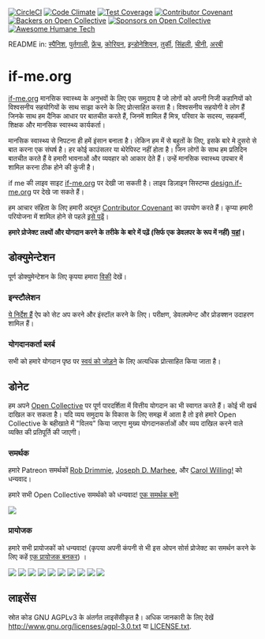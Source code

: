 [![CircleCI](https://circleci.com/gh/ifmeorg/ifme/tree/main.svg?style=svg)](https://circleci.com/gh/ifmeorg/ifme/tree/main)
[![Code Climate](https://codeclimate.com/github/ifmeorg/ifme/badges/gpa.svg)](https://codeclimate.com/github/ifmeorg/ifme)
[![Test Coverage](https://api.codeclimate.com/v1/badges/f9444a4d4116720518fe/test_coverage)](https://codeclimate.com/github/ifmeorg/ifme/test_coverage)
[![Contributor Covenant](https://img.shields.io/badge/Contributor%20Covenant-v2.1%20adopted-ff69b4.svg)](code_of_conduct.md)
[![Backers on Open Collective](https://opencollective.com/ifme/backers/badge.svg)](#backers)
[![Sponsors on Open Collective](https://opencollective.com/ifme/sponsors/badge.svg)](#sponsors)
[![Awesome Humane Tech](https://raw.githubusercontent.com/humanetech-community/awesome-humane-tech/main/humane-tech-badge.svg?sanitize=true)](https://github.com/humanetech-community/awesome-humane-tech)

README in: [स्पैनिश](https://github.com/ifmeorg/ifme/blob/main/README-ES.md), [पुर्तगाली](https://github.com/ifmeorg/ifme/blob/main/README-PT.md),
[फ्रेंच](https://github.com/ifmeorg/ifme/blob/main/README-FR.md), [कोरियन](https://github.com/ifmeorg/ifme/blob/main/README-KO.md),
[इन्डोनेशियन](https://github.com/ifmeorg/ifme/blob/main/README-ID.md), [तुर्की](https://github.com/ifmeorg/ifme/blob/main/README-TR.md),
[सिंहली](https://github.com/ifmeorg/ifme/blob/main/README-LK.md), [चीनी](https://github.com/ifmeorg/ifme/blob/main/README-CN.md), [अरबी](https://github.com/ifmeorg/ifme/blob/main/README-AR.md)

# if-me.org

[if-me.org](https://www.if-me.org/) मानसिक स्वास्थ्य के अनुभवों के लिए एक समुदाय है
जो लोगों को अपनी निजी कहानियों को विश्वसनीय सहयोगियों के साथ साझा करने के लिए प्रोत्साहित करता है।
विश्वसनीय सहयोगी वे लोग हैं जिनके साथ हम दैनिक आधार पर बातचीत करते हैं, जिनमें शामिल हैं
मित्र, परिवार के सदस्य, सहकर्मी, शिक्षक और मानसिक स्वास्थ्य कार्यकर्ता।

मानसिक स्वास्थ्य से निपटना ही हमें इंसान बनाता है। लेकिन हम में से बहुतों के लिए,
इसके बारे मे दुसरो से बात करना एक संघर्ष है।   हर कोई काउंसलर या थेरेपिस्ट नहीं होता है।
जिन लोगों के साथ हम प्रतिदिन बातचीत करते हैं वे हमारी भावनाओं और व्यवहार को आकार देते हैं।
उन्हें मानसिक स्वास्थ्य उपचार में शामिल करना ठीक होने की कुंजी है।

if me की लाइव साइट [if-me.org](https://www.if-me.org/) पर देखी जा सकती है। लाइव डिज़ाइन सिस्टम्स [design.if-me.org](http://design.if-me.org/) पर देखे जा सकते हैं।

हम आचार संहिता के लिए हमारी अद्भुत [Contributor Covenant](http://contributor-covenant.org) का उपयोग करते हैं। कृप्या हमारी परियोजना में शामिल होने से पहले
[इसे पढ़ें](https://github.com/ifmeorg/ifme/blob/main/code_of_conduct.md)।


**हमारे प्रोजेक्ट लक्ष्यों और योगदान करने के तरीके के बारे में पढ़ें (सिर्फ एक डेवलपर के रूप में नहीं) [यहां](https://github.com/ifmeorg/ifme/blob/main/CONTRIBUTING.md)।**

## डोक्युमेन्टेशन

पूर्ण डोक्युमेन्टेशन के लिए कृपया हमारा [विकी](https://github.com/ifmeorg/ifme/wiki) देखें।

### इन्स्टौलेशन

[ये निर्देश हैं](https://github.com/ifmeorg/ifme/wiki/Installation) ऐप को सेट अप करने और इंस्टॉल करने के लिए। परीक्षण, डेवलपमेन्ट और प्रोडक्शन उदाहरण शामिल हैं।

### योगदानकर्ता ब्लर्ब

सभी को हमारे योगदान पृष्ठ पर [स्वयं को जोड़ने](https://github.com/ifmeorg/ifme/wiki/Contributor-Blurb) के लिए अत्यधिक प्रोत्साहित किया जाता है।

## डोनेट

हम अपने [Open Collective](https://opencollective.com/ifme) पर पूर्ण पारदर्शिता में वित्तीय योगदान का भी स्वागत करते हैं।
कोई भी खर्च दाखिल कर सकता है। यदि व्यय समुदाय के विकास के लिए समझ में आता है
तो इसे हमारे Open Collective के बहीखाते में "विलय" किया जाएगा
मुख्य योगदानकर्ताओं और व्यय दाखिल करने वाले व्यक्ति की प्रतिपूर्ति की जाएगी।

### समर्थक

हमारे Patreon समर्थकों [Rob Drimmie](https://www.patreon.com/user?u=3251857),
[Joseph D. Marhee](https://www.patreon.com/user?u=2899171), और
[Carol Willing!](https://www.patreon.com/user?u=202458) को धन्यवाद।

हमारे सभी Open Collective समर्थको को धन्यवाद!
[एक समर्थक बनें!](https://opencollective.com/ifme#backer)

<a href="https://opencollective.com/ifme#backers" target="_blank"><img src="https://opencollective.com/ifme/backers.svg?width=890"></a>

### प्रायोजक

हमारे सभी प्रायोजकों को धन्यवाद! (कृपया अपनी कंपनी से भी इस ओपन सोर्स प्रोजेक्ट का समर्थन करने के लिए कहें
[एक प्रायोजक बनकर](https://opencollective.com/ifme#sponsor)) ।

<section role="presentation">
  <a href="https://opencollective.com/ifme/sponsor/0/website" target="_blank"><img src="https://opencollective.com/ifme/sponsor/0/avatar.svg"></a>
  <a href="https://opencollective.com/ifme/sponsor/1/website" target="_blank"><img src="https://opencollective.com/ifme/sponsor/1/avatar.svg"></a>
  <a href="https://opencollective.com/ifme/sponsor/2/website" target="_blank"><img src="https://opencollective.com/ifme/sponsor/2/avatar.svg"></a>
  <a href="https://opencollective.com/ifme/sponsor/3/website" target="_blank"><img src="https://opencollective.com/ifme/sponsor/3/avatar.svg"></a>
  <a href="https://opencollective.com/ifme/sponsor/4/website" target="_blank"><img src="https://opencollective.com/ifme/sponsor/4/avatar.svg"></a>
  <a href="https://opencollective.com/ifme/sponsor/5/website" target="_blank"><img src="https://opencollective.com/ifme/sponsor/5/avatar.svg"></a>
  <a href="https://opencollective.com/ifme/sponsor/6/website" target="_blank"><img src="https://opencollective.com/ifme/sponsor/6/avatar.svg"></a>
  <a href="https://opencollective.com/ifme/sponsor/7/website" target="_blank"><img src="https://opencollective.com/ifme/sponsor/7/avatar.svg"></a>
  <a href="https://opencollective.com/ifme/sponsor/8/website" target="_blank"><img src="https://opencollective.com/ifme/sponsor/8/avatar.svg"></a>
  <a href="https://opencollective.com/ifme/sponsor/9/website" target="_blank"><img src="https://opencollective.com/ifme/sponsor/9/avatar.svg"></a>
</section>

## लाइसेंस

स्रोत कोड GNU AGPLv3 के अंतर्गत लाइसेंसीकृत है।
अधिक जानकारी के लिए देखें  http://www.gnu.org/licenses/agpl-3.0.txt या [LICENSE.txt](https://github.com/ifmeorg/ifme/blob/main/LICENSE.txt).
